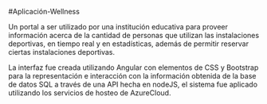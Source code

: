 #Aplicación-Wellness

Un portal a ser utilizado por una institución educativa para proveer información acerca de la cantidad de personas que utilizan las instalaciones deportivas, en tiempo real y en estadísticas, además de permitir reservar ciertas instalaciones deportivas.

La interfaz fue creada utilizando Angular con elementos de CSS y Bootstrap para la representación e interacción con la información obtenida de la base de datos SQL a través de una API hecha en nodeJS, el sistema fue aplicado utilizando los servicios de hosteo de AzureCloud.
